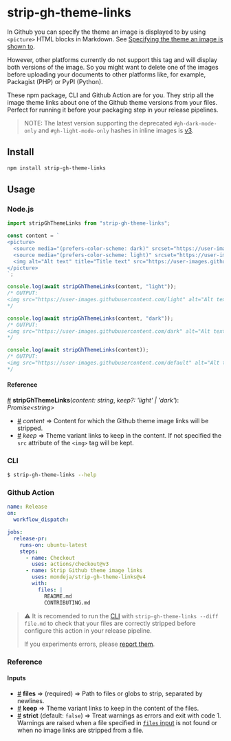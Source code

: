# strip-gh-theme-links

In Github you can specify the theme an image is displayed to
by using `<picture>` HTML blocks in Markdown. See [Specifying the
theme an image is shown to][modes-docs].

However, other platforms currently do not support this tag
and will display both versions of the image. So you might want
to delete one of the images before uploading your documents to
other platforms like, for example, Packagist (PHP) or PyPI
(Python).

These npm package, CLI and Github Action are for you. They strip
all the image theme links about one of the Github theme versions
from your files. Perfect for running it before your packaging step
in your release pipelines.

> NOTE: The latest version supporting the deprecated `#gh-dark-mode-only`
> and `#gh-light-mode-only` hashes in inline images is
> [v3](https://github.com/mondeja/strip-gh-theme-links/releases/tag/v3).

## Install

```bash
npm install strip-gh-theme-links
```

## Usage

### Node.js

```javascript
import stripGhThemeLinks from "strip-gh-theme-links";

const content = `
<picture>
  <source media="(prefers-color-scheme: dark)" srcset="https://user-images.githubusercontent.com/dark">
  <source media="(prefers-color-scheme: light)" srcset="https://user-images.githubusercontent.com/light">
  <img alt="Alt text" title="Title text" src="https://user-images.githubusercontent.com/default" width=70>
</picture>
`;

console.log(await stripGhThemeLinks(content, "light"));
/* OUTPUT:
<img src="https://user-images.githubusercontent.com/light" alt="Alt text" title="Title text" width="70">
*/

console.log(await stripGhThemeLinks(content, "dark"));
/* OUTPUT:
<img src="https://user-images.githubusercontent.com/dark" alt="Alt text" title="Title text" width="70">
*/

console.log(await stripGhThemeLinks(content));
/* OUTPUT:
<img src="https://user-images.githubusercontent.com/default" alt="Alt text" title="Title text" width="70">
*/
```

#### Reference

<a name="stripGhThemeLinks" href="#stripGhThemeLinks">#</a>
**stripGhThemeLinks**(_content: string_,
_keep?: 'light' | 'dark'_): _Promise\<string\>_

- <a name="stripGhThemeLinks-content" href="#stripGhThemeLinks-content">#</a>
  _content_ ⇒ Content for which the Github theme image links will be
  stripped.
- <a name="stripGhThemeLinks-keep" href="#stripGhThemeLinks-keep">#</a>
  _keep_ ⇒ Theme variant links to keep in the content. If not specified the `src` attribute of the `<img>` tag will be kept.

### CLI

```bash
$ strip-gh-theme-links --help
```

### Github Action

```yaml
name: Release
on:
  workflow_dispatch:

jobs:
  release-pr:
    runs-on: ubuntu-latest
    steps:
      - name: Checkout
        uses: actions/checkout@v3
      - name: Strip Github theme image links
        uses: mondeja/strip-gh-theme-links@v4
        with:
          files: |
            README.md
            CONTRIBUTING.md
```

> :warning: It is recomended to run the [CLI](#cli) with
> `strip-gh-theme-links --diff file.md` to check that your files are
> correctly stripped before configure this action in your release
> pipeline.
>
> If you experiments errors, please [report them][new-issue].

### Reference

#### Inputs

- <a name="input-files" href="#input-files">#</a> **files** ⇒
  (required) ⇒ Path to files or globs to strip, separated by newlines.
- <a name="input-keep" href="#input-keep">#</a> **keep**
  ⇒ Theme variant links to keep in the content of the files.
- <a name="input-strict" href="#input-strict">#</a> **strict**
  (default: `false`) ⇒ Treat warnings as errors and exit with code 1.
  Warnings are raised when a file specified in
  [`files` input](#input-files) is not found or when no image links
  are stripped from a file.

[modes-docs]: https://docs.github.com/en/github/writing-on-github/getting-started-with-writing-and-formatting-on-github/basic-writing-and-formatting-syntax#specifying-the-theme-an-image-is-shown-to
[new-issue]: https://github.com/mondeja/strip-gh-theme-links/issues/new
